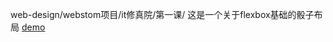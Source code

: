 web-design/webstom项目/it修真院/第一课/
这是一个关于flexbox基础的骰子布局
 [demo](http://laomaohpu.io/web-design/webstom项目/it修真院/第一课/index.html)
